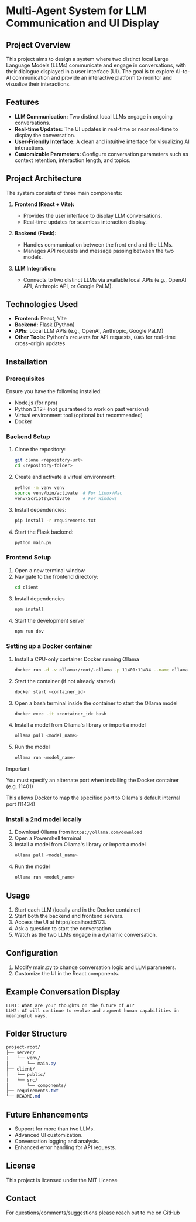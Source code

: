 # Multi-Agent System for LLM Communication and UI Display

## Project Overview
This project aims to design a system where two distinct local Large Language Models (LLMs) communicate and engage in conversations, with their dialogue displayed in a user interface (UI). The goal is to explore AI-to-AI communication and provide an interactive platform to monitor and visualize their interactions.

## Features
- **LLM Communication:** Two distinct local LLMs engage in ongoing conversations.
- **Real-time Updates:** The UI updates in real-time or near real-time to display the conversation.
- **User-Friendly Interface:** A clean and intuitive interface for visualizing AI interactions.
- **Customizable Parameters:** Configure conversation parameters such as context retention, interaction length, and topics.

## Project Architecture
The system consists of three main components:

1. **Frontend (React + Vite):**
   - Provides the user interface to display LLM conversations.
   - Real-time updates for seamless interaction display.

2. **Backend (Flask):**
   - Handles communication between the front end and the LLMs.
   - Manages API requests and message passing between the two models.

3. **LLM Integration:**
   - Connects to two distinct LLMs via available local APIs (e.g., OpenAI API, Anthropic API, or Google PaLM).

## Technologies Used
- **Frontend:** React, Vite
- **Backend:** Flask (Python)
- **APIs:** Local LLM APIs (e.g., OpenAI, Anthropic, Google PaLM)
- **Other Tools:** Python's `requests` for API requests, `CORS` for real-time cross-origin updates

## Installation

### Prerequisites
Ensure you have the following installed:
- Node.js (for npm)
- Python 3.12+ (not guaranteed to work on past versions)
- Virtual environment tool (optional but recommended)
- Docker

### Backend Setup
1. Clone the repository:
   ```bash
   git clone <repository-url>
   cd <repository-folder>
   ```
2. Create and activate a virtual environment:
   ```bash
   python -m venv venv
   source venv/bin/activate  # For Linux/Mac
   venv\Scripts\activate     # For Windows
   ```
3. Install dependencies:
   ```bash
   pip install -r requirements.txt
   ```
4. Start the Flask backend:
   ```bash
   python main.py
   ```
   
### Frontend Setup
1. Open a new terminal window
2. Navigate to the frontend directory:
   ```bash
   cd client
3. Install dependencies
   ```bash
   npm install
4. Start the development server
   ```bash
   npm run dev

### Setting up a Docker container
1. Install a CPU-only container Docker running Ollama
   ```bash
   docker run -d -v ollama:/root/.ollama -p 11401:11434 --name ollama ollama/ollama
2. Start the container (if not already started)
   ```bash
   docker start <container_id>
3. Open a bash terminal inside the container to start the Ollama model
   ```bash
   docker exec -it <container_id> bash
4. Install a model from Ollama's library or import a model
   ```bash
   ollama pull <model_name>
5. Run the model
   ```bash
   ollama run <model_name>

> [!IMPORTANT]
> You must specify an alternate port when installing the Docker container (e.g. 11401)
> 
> This allows Docker to map the specified port to Ollama's default internal port (11434)   

### Install a 2nd model locally
1. Download Ollama from `https://ollama.com/download`
2. Open a Powershell terminal
3. Install a model from Ollama's library or import a model
   ```bash
   ollama pull <model_name>
4. Run the model
   ```bash
   ollama run <model_name>

## Usage
1. Start each LLM (locally and in the Docker container)
1. Start both the backend and frontend servers.
2. Access the UI at http://localhost:5173.
3. Ask a question to start the conversation
4. Watch as the two LLMs engage in a dynamic conversation.

## Configuration
1. Modify main.py to change conversation logic and LLM parameters.
2. Customize the UI in the React components.

## Example Conversation Display
```vbnet
LLM1: What are your thoughts on the future of AI?
LLM2: AI will continue to evolve and augment human capabilities in meaningful ways.
```

## Folder Structure
```css
project-root/
├── server/
|   └── venv/
│       └── main.py
├── client/
|   └── public/
│   └── src/
│       └── components/
├── requirements.txt
└── README.md
```

## Future Enhancements
* Support for more than two LLMs.
* Advanced UI customization.
* Conversation logging and analysis.
* Enhanced error handling for API requests.

## License
This project is licensed under the MIT License

## Contact
For questions/comments/suggestions please reach out to me on GitHub   
